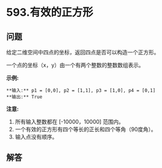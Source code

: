 # 593.有效的正方形

## 问题

给定二维空间中四点的坐标，返回四点是否可以构造一个正方形。

一个点的坐标（x，y）由一个有两个整数的整数数组表示。

**示例:**

```
**输入:** p1 = [0,0], p2 = [1,1], p3 = [1,0], p4 = [0,1]
**输出:** True

```

**注意:**

1. 所有输入整数都在 [-10000，10000] 范围内。
2. 一个有效的正方形有四个等长的正长和四个等角（90度角）。
3. 输入点没有顺序。



## 解答

